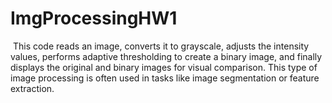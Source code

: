 # ImgProcessingHW1

![]()
This code reads an image, converts it to grayscale, adjusts the intensity values, performs adaptive thresholding to create a binary image, 
and finally displays the original and binary images for visual comparison. 
This type of image processing is often used in tasks like image segmentation or feature extraction.
